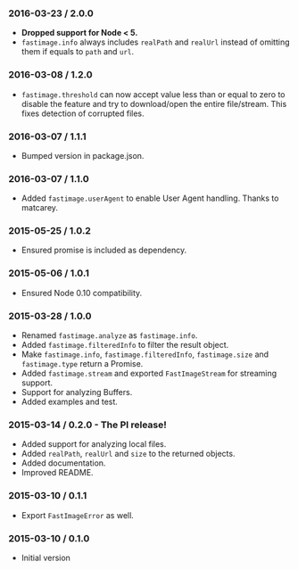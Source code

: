 ### 2016-03-23 / 2.0.0

* **Dropped support for Node < 5.**
* `fastimage.info` always includes `realPath` and `realUrl` instead of omitting them if equals to `path` and `url`.

### 2016-03-08 / 1.2.0

* `fastimage.threshold` can now accept value less than or equal to zero to disable the feature and try to download/open the entire file/stream. This fixes detection of corrupted files.  

### 2016-03-07 / 1.1.1

* Bumped version in package.json.

### 2016-03-07 / 1.1.0

* Added `fastimage.userAgent` to enable User Agent handling. Thanks to matcarey.

### 2015-05-25 / 1.0.2

* Ensured promise is included as dependency.

### 2015-05-06 / 1.0.1

* Ensured Node 0.10 compatibility.

### 2015-03-28 / 1.0.0

* Renamed `fastimage.analyze` as `fastimage.info`.
* Added `fastimage.filteredInfo` to filter the result object.
* Make `fastimage.info`, `fastimage.filteredInfo`, `fastimage.size` and `fastimage.type` return a Promise.
* Added `fastimage.stream` and exported `FastImageStream` for streaming support.
* Support for analyzing Buffers.
* Added examples and test.

### 2015-03-14 / 0.2.0 - The PI release!

* Added support for analyzing local files.
* Added `realPath`, `realUrl` and `size` to the returned objects.
* Added documentation.
* Improved README.

### 2015-03-10 / 0.1.1

* Export `FastImageError` as well.

### 2015-03-10 / 0.1.0

* Initial version
